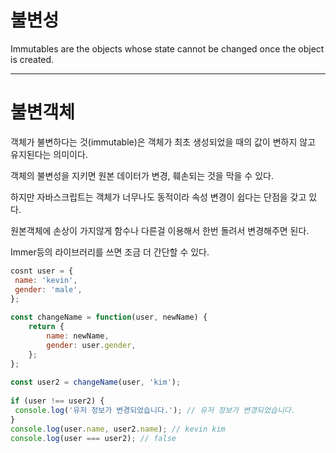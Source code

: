 # 불변성

Immutables are the objects whose state cannot be changed once the object is created.

------------------------------------------------------------------------------------------------------------------------------------------------

# 불변객체

객체가 불변하다는 것(immutable)은 객체가 최초 생성되었을 때의 값이 변하지 않고 유지된다는 의미이다.

객체의 불변성을 지키면 원본 데이터가 변경, 훼손되는 것을 막을 수 있다.

하지만 자바스크립트는 객체가 너무나도 동적이라 속성 변경이 쉽다는 단점을 갖고 있다.

원본객체에 손상이 가지않게 함수나 다른걸 이용해서 한번 돌려서 변경해주면 된다.

Immer등의 라이브러리를 쓰면 조금 더 간단할 수 있다.

```js
cosnt user = {  
 name: 'kevin',  
 gender: 'male',  
};  
  
const changeName = function(user, newName) {
    return {  
        name: newName,  
        gender: user.gender,  
    };  
};  
  
const user2 = changeName(user, 'kim');  
  
if (user !== user2) {  
 console.log('유저 정보가 변경되었습니다.'); // 유저 정보가 변경되었습니다.  
}  
console.log(user.name, user2.name); // kevin kim  
console.log(user === user2); // false
```
